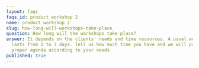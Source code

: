 ```yaml
---
layout: faqs
faqs_id: product workshop 2
name: product workshop 2
slug: how-long-will-workshops-take-place
question: How long will the workshops take place?
answer: It depends on the clients' needs and time resources. A usual workshop
  lasts from 1 to 3 days. Tell us how much time you have and we will prepare a
  proper agenda according to your needs.
published: true
---
```

